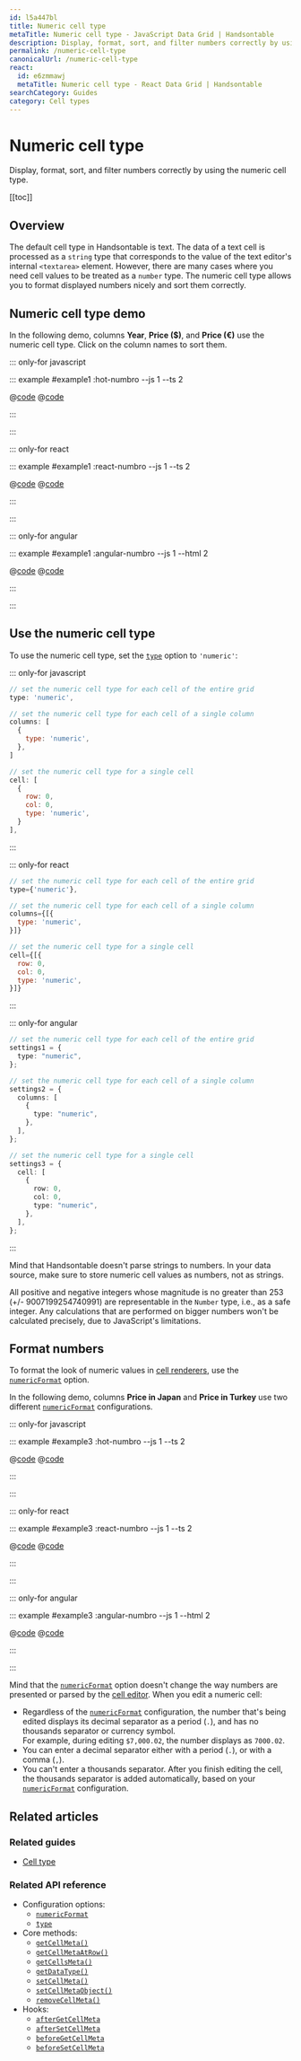 ```yaml
---
id: l5a447bl
title: Numeric cell type
metaTitle: Numeric cell type - JavaScript Data Grid | Handsontable
description: Display, format, sort, and filter numbers correctly by using the numeric cell type.
permalink: /numeric-cell-type
canonicalUrl: /numeric-cell-type
react:
  id: e6zmmawj
  metaTitle: Numeric cell type - React Data Grid | Handsontable
searchCategory: Guides
category: Cell types
---
```


# Numeric cell type

Display, format, sort, and filter numbers correctly by using the numeric cell type.

[[toc]]

## Overview

The default cell type in Handsontable is text. The data of a text cell is processed as a `string`
type that corresponds to the value of the text editor's internal `<textarea>` element. However,
there are many cases where you need cell values to be treated as a `number` type. The numeric cell
type allows you to format displayed numbers nicely and sort them correctly.

## Numeric cell type demo

In the following demo, columns **Year**, **Price ($)**, and **Price (€)** use the numeric cell type.
Click on the column names to sort them.

::: only-for javascript

::: example #example1 :hot-numbro --js 1 --ts 2

@[code](@/content/guides/cell-types/numeric-cell-type/javascript/example1.js)
@[code](@/content/guides/cell-types/numeric-cell-type/javascript/example1.ts)

:::

:::

::: only-for react

::: example #example1 :react-numbro --js 1 --ts 2

@[code](@/content/guides/cell-types/numeric-cell-type/react/example1.jsx)
@[code](@/content/guides/cell-types/numeric-cell-type/react/example1.tsx)

:::

:::

::: only-for angular

::: example #example1 :angular-numbro --js 1 --html 2

@[code](@/content/guides/cell-types/numeric-cell-type/angular/example1.js)
@[code](@/content/guides/cell-types/numeric-cell-type/angular/example1.html)

:::

:::

## Use the numeric cell type

To use the numeric cell type, set the [`type`](@/api/options.md#type) option to `'numeric'`:

::: only-for javascript

```js
// set the numeric cell type for each cell of the entire grid
type: 'numeric',

// set the numeric cell type for each cell of a single column
columns: [
  {
    type: 'numeric',
  },
]

// set the numeric cell type for a single cell
cell: [
  {
    row: 0,
    col: 0,
    type: 'numeric',
  }
],
```

:::

::: only-for react

```jsx
// set the numeric cell type for each cell of the entire grid
type={'numeric'},

// set the numeric cell type for each cell of a single column
columns={[{
  type: 'numeric',
}]}

// set the numeric cell type for a single cell
cell={[{
  row: 0,
  col: 0,
  type: 'numeric',
}]}
```

:::

::: only-for angular

```ts
// set the numeric cell type for each cell of the entire grid
settings1 = {
  type: "numeric",
};

// set the numeric cell type for each cell of a single column
settings2 = {
  columns: [
    {
      type: "numeric",
    },
  ],
};

// set the numeric cell type for a single cell
settings3 = {
  cell: [
    {
      row: 0,
      col: 0,
      type: "numeric",
    },
  ],
};
```

:::

Mind that Handsontable doesn't parse strings to numbers. In your data source, make sure to store
numeric cell values as numbers, not as strings.

All positive and negative integers whose magnitude is no greater than 253 (+/- 9007199254740991) are
representable in the `Number` type, i.e., as a safe integer. Any calculations that are performed on
bigger numbers won't be calculated precisely, due to JavaScript's limitations.

## Format numbers

To format the look of numeric values in [cell renderers](@/guides/cell-functions/cell-renderer/cell-renderer.md),
use the [`numericFormat`](@/api/options.md#numericformat) option.

In the following demo, columns **Price in Japan** and **Price in Turkey** use two different
[`numericFormat`](@/api/options.md#numericformat) configurations.

::: only-for javascript

::: example #example3 :hot-numbro --js 1 --ts 2

@[code](@/content/guides/cell-types/numeric-cell-type/javascript/example3.js)
@[code](@/content/guides/cell-types/numeric-cell-type/javascript/example3.ts)

:::

:::

::: only-for react

::: example #example3 :react-numbro --js 1 --ts 2

@[code](@/content/guides/cell-types/numeric-cell-type/react/example3.jsx)
@[code](@/content/guides/cell-types/numeric-cell-type/react/example3.tsx)

:::

:::

::: only-for angular

::: example #example3 :angular-numbro --js 1 --html 2

@[code](@/content/guides/cell-types/numeric-cell-type/angular/example3.js)
@[code](@/content/guides/cell-types/numeric-cell-type/angular/example3.html)

:::

:::

Mind that the [`numericFormat`](@/api/options.md#numericformat) option doesn't change the way
numbers are presented or parsed by the [cell editor](@/guides/cell-functions/cell-editor/cell-editor.md). When
you edit a numeric cell:

- Regardless of the [`numericFormat`](@/api/options.md#numericformat) configuration, the number
  that's being edited displays its decimal separator as a period (`.`), and has no thousands
  separator or currency symbol.<br>For example, during editing `$7,000.02`, the number displays as
  `7000.02`.
- You can enter a decimal separator either with a period (`.`), or with a comma (`,`).
- You can't enter a thousands separator. After you finish editing the cell, the thousands
  separator is added automatically, based on your [`numericFormat`](@/api/options.md#numericformat)
  configuration.

## Related articles

### Related guides

- [Cell type](@/guides/cell-types/cell-type/cell-type.md)

### Related API reference

- Configuration options:
  - [`numericFormat`](@/api/options.md#numericformat)
  - [`type`](@/api/options.md#type)
- Core methods:
  - [`getCellMeta()`](@/api/core.md#getcellmeta)
  - [`getCellMetaAtRow()`](@/api/core.md#getcellmetaatrow)
  - [`getCellsMeta()`](@/api/core.md#getcellsmeta)
  - [`getDataType()`](@/api/core.md#getdatatype)
  - [`setCellMeta()`](@/api/core.md#setcellmeta)
  - [`setCellMetaObject()`](@/api/core.md#setcellmetaobject)
  - [`removeCellMeta()`](@/api/core.md#removecellmeta)
- Hooks:
  - [`afterGetCellMeta`](@/api/hooks.md#aftergetcellmeta)
  - [`afterSetCellMeta`](@/api/hooks.md#aftersetcellmeta)
  - [`beforeGetCellMeta`](@/api/hooks.md#beforegetcellmeta)
  - [`beforeSetCellMeta`](@/api/hooks.md#beforesetcellmeta)
